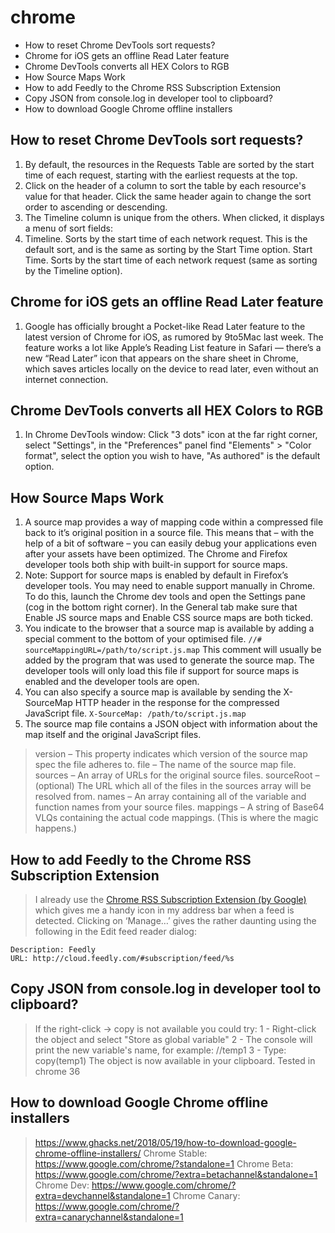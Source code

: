 # chrome
<!-- MarkdownTOC -->

- How to reset Chrome DevTools sort requests?
- Chrome for iOS gets an offline Read Later feature
- Chrome DevTools converts all HEX Colors to RGB
- How Source Maps Work
- How to add Feedly to the Chrome RSS Subscription Extension
- Copy JSON from console.log in developer tool to clipboard?
- How to download Google Chrome offline installers

<!-- /MarkdownTOC -->

## How to reset Chrome DevTools sort requests?
1. By default, the resources in the Requests Table are sorted by the start time of each request, starting with the earliest requests at the top.
2. Click on the header of a column to sort the table by each resource's value for that header. Click the same header again to change the sort order to ascending or descending.
3. The Timeline column is unique from the others. When clicked, it displays a menu of sort fields:
4. Timeline. Sorts by the start time of each network request. This is the default sort, and is the same as sorting by the Start Time option.
Start Time. Sorts by the start time of each network request (same as sorting by the Timeline option).

## Chrome for iOS gets an offline Read Later feature
1. Google has officially brought a Pocket-like Read Later feature to the latest version of Chrome for iOS, as rumored by 9to5Mac last week. The feature works a lot like Apple’s Reading List feature in Safari — there’s a new “Read Later” icon that appears on the share sheet in Chrome, which saves articles locally on the device to read later, even without an internet connection.

## Chrome DevTools converts all HEX Colors to RGB
1. In Chrome DevTools window: Click "3 dots" icon at the far right corner, select "Settings", in the "Preferences" panel find "Elements" > "Color format", select the option you wish to have, "As authored" is the default option.

## How Source Maps Work
1. A source map provides a way of mapping code within a compressed file back to it’s original position in a source file. This means that – with the help of a bit of software – you can easily debug your applications even after your assets have been optimized. The Chrome and Firefox developer tools both ship with built-in support for source maps.
2. Note: Support for source maps is enabled by default in Firefox’s developer tools. You may need to enable support manually in Chrome. To do this, launch the Chrome dev tools and open the Settings pane (cog in the bottom right corner). In the General tab make sure that Enable JS source maps and Enable CSS source maps are both ticked.
3. You indicate to the browser that a source map is available by adding a special comment to the bottom of your optimised file. `//# sourceMappingURL=/path/to/script.js.map` This comment will usually be added by the program that was used to generate the source map. The developer tools will only load this file if support for source maps is enabled and the developer tools are open.
4. You can also specify a source map is available by sending the X-SourceMap  HTTP header in the response for the compressed JavaScript file. `X-SourceMap: /path/to/script.js.map`
5. The source map file contains a JSON object with information about the map itself and the original JavaScript files.
> version – This property indicates which version of the source map spec the file adheres to.
> file – The name of the source map file.
> sources – An array of URLs for the original source files.
> sourceRoot – (optional) The URL which all of the files in the sources  array will be resolved from.
> names – An array containing all of the variable and function names from your source files.
> mappings – A string of Base64 VLQs containing the actual code mappings. (This is where the magic happens.)

## How to add Feedly to the Chrome RSS Subscription Extension
> I already use the [Chrome RSS Subscription Extension (by Google)](https://chrome.google.com/webstore/detail/rss-subscription-extensio/nlbjncdgjeocebhnmkbbbdekmmmcbfjd) which gives me a handy icon in my address bar when a feed is detected.
> Clicking on ‘Manage…’ gives the rather daunting
> using the following in the Edit feed reader dialog:
````
Description: Feedly
URL: http://cloud.feedly.com/#subscription/feed/%s
````

## Copy JSON from console.log in developer tool to clipboard?
> If the right-click -> copy is not available you could try:
1 - Right-click the object and select "Store as global variable"
2 - The console will print the new variable's name, for example:
	//temp1
3 - Type:
copy(temp1)
The object is now available in your clipboard.
Tested in chrome 36

## How to download Google Chrome offline installers
> https://www.ghacks.net/2018/05/19/how-to-download-google-chrome-offline-installers/
> Chrome Stable: https://www.google.com/chrome/?standalone=1
Chrome Beta: https://www.google.com/chrome/?extra=betachannel&standalone=1
Chrome Dev: https://www.google.com/chrome/?extra=devchannel&standalone=1
Chrome Canary: https://www.google.com/chrome/?extra=canarychannel&standalone=1
